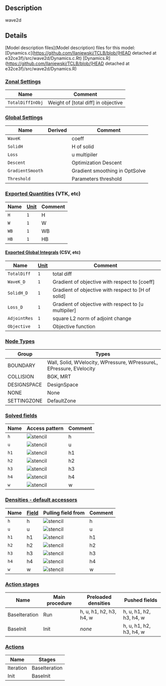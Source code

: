 

## Description
wave2d

## Details
[Model description files](Model description) files for this model:
[Dynamics.c](https://github.com/llaniewski/TCLB/blob/(HEAD detached at e32ce3f)/src/wave2d/Dynamics.c.Rt)
[Dynamics.R](https://github.com/llaniewski/TCLB/blob/(HEAD detached at e32ce3f)/src/wave2d/Dynamics.R)

### [Zonal Settings](Settings)

| Name | Comment |
| --- | --- |
|`TotalDiffInObj`|Weight of [total diff] in objective|


### [Global Settings](Settings)

| Name | Derived | Comment |
| --- | --- | --- |
|`WaveK`||coeff|
|`SolidH`||H of solid|
|`Loss`||u multipiler|
|`Descent`||Optimization Descent|
|`GradientSmooth`||Gradient smoothing in OptSolve|
|`Threshold`||Parameters threshold|

### [Exported Quantities](Quantities) (VTK, etc)

| Name | [Unit](Units) | Comment |
| --- | --- | --- |
|`H`|`1`|H|
|`W`|`1`|W|
|`WB`|`1`|WB|
|`HB`|`1`|HB|

#### [Exported Global Integrals](Globals) (CSV, etc)

| Name | [Unit](Units) | Comment |
| --- | --- | --- |
|`TotalDiff`|`1`|total diff|
|`WaveK_D`|`1`|Gradient of objective with respect to [coeff]|
|`SolidH_D`|`1`|Gradient of objective with respect to [H of solid]|
|`Loss_D`|`1`|Gradient of objective with respect to [u multipiler]|
|`AdjointRes`|`1`|square L2 norm of adjoint change|
|`Objective`|`1`|Objective function|

### [Node Types](Node-Types)

| Group | Types |
| --- | --- |
|BOUNDARY|Wall, Solid, WVelocity, WPressure, WPressureL, EPressure, EVelocity|
|COLLISION|BGK, MRT|
|DESIGNSPACE|DesignSpace|
|NONE|None|
|SETTINGZONE|DefaultZone|

### [Solved fields](Fields)

| Name | Access pattern | Comment |
| --- | --- | --- |
|`h`|![stencil](/images/st_a1p0p0p0p0p0p0.png)|h|
|`u`|![stencil](/images/st_a1p0p0p0p0p0p0.png)|u|
|`h1`|![stencil](/images/st_a1n1p0p0n1p0p0.png)|h1|
|`h2`|![stencil](/images/st_a1p0n1p0p0n1p0.png)|h2|
|`h3`|![stencil](/images/st_a1p1p0p0p1p0p0.png)|h3|
|`h4`|![stencil](/images/st_a1p0p1p0p0p1p0.png)|h4|
|`w`|![stencil](/images/st_a1p0p0p0p0p0p0.png)|w|

### [Densities - default accessors](Densities)

| Name | [Field](Fields) | Pulling field from | Comment |
| --- | --- | --- | --- |
|`h`|h|![stencil](/images/st_a1p0p0p0p0p0p0.png)|h|
|`u`|u|![stencil](/images/st_a1p0p0p0p0p0p0.png)|u|
|`h1`|h1|![stencil](/images/st_a1p1p0p0p1p0p0.png)|h1|
|`h2`|h2|![stencil](/images/st_a1p0p1p0p0p1p0.png)|h2|
|`h3`|h3|![stencil](/images/st_a1n1p0p0n1p0p0.png)|h3|
|`h4`|h4|![stencil](/images/st_a1p0n1p0p0n1p0.png)|h4|
|`w`|w|![stencil](/images/st_a1p0p0p0p0p0p0.png)|w|

### [Action stages](Stages)

| Name | Main procedure | Preloaded densities | Pushed fields |
| --- | --- | --- | --- |
|BaseIteration|Run|h, u, h1, h2, h3, h4, w|h, u, h1, h2, h3, h4, w|
|BaseInit|Init|_none_|h, u, h1, h2, h3, h4, w|


### [Actions](Stages)

| Name | Stages |
| --- | --- |
|Iteration|BaseIteration|
|Init|BaseInit|

